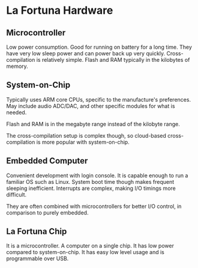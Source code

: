 # La Fortuna Hardware

## Microcontroller

Low power consumption. Good for running on battery for a long time. They have very low sleep power and can power back up very quickly.
Cross-compilation is relatively simple. Flash and RAM typically in the kilobytes of memory.

## System-on-Chip

Typically uses ARM core CPUs, specific to the manufacture's preferences. May include audio ADC/DAC, and other specific modules for what is needed.

Flash and RAM is in the megabyte range instead of the kilobyte range.

The cross-compilation setup is complex though, so cloud-based cross-compilation is more popular with system-on-chip.

## Embedded Computer

Convenient development with login console. It is capable enough to run a familiar OS such as Linux. System boot time though makes frequent sleeping inefficient.
Interrupts are complex, making I/O timings more difficult.

They are often combined with microcontrollers for better I/O control, in comparison to purely embedded.

## La Fortuna Chip

It is a microcontroller. A computer on a single chip.
It has low power compared to system-on-chip. It has easy low level usage and is programmable over USB. 